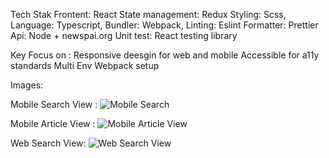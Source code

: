 Tech Stak
Frontent: React
State management: Redux
Styling: Scss,
Language: Typescript,
Bundler: Webpack,
Linting: Eslint
Formatter: Prettier
Api: Node + newspai.org
Unit test: React testing library



Key Focus on :
Responsive deesgin for web and mobile
Accessible for a11y standards
Multi Env Webpack setup

Images:

Mobile Search View : 
![Mobile Search](https://github.com/yasoza/news-portal/blob/master/demo/screenshot-search-mobile.png?raw=true)

Mobile Article View : 
![Mobile Article View](https://github.com/yasoza/news-portal/blob/master/demo/screenshot-iframe-mobile.png?raw=true)

Web Search View:
![Web Search View](https://github.com/yasoza/news-portal/blob/master/demo/screenshot-search.png?raw=true)
